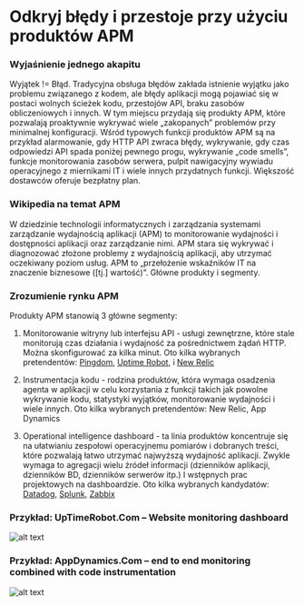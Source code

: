 # Odkryj błędy i przestoje przy użyciu produktów APM


### Wyjaśnienie jednego akapitu

Wyjątek != Błąd. Tradycyjna obsługa błędów zakłada istnienie wyjątku jako problemu związanego z kodem, ale błędy aplikacji mogą pojawiać się w postaci wolnych ścieżek kodu, przestojów API, braku zasobów obliczeniowych i innych. W tym miejscu przydają się produkty APM, które pozwalają proaktywnie wykrywać wiele „zakopanych” problemów przy minimalnej konfiguracji. Wśród typowych funkcji produktów APM są na przykład alarmowanie, gdy HTTP API zwraca błędy, wykrywanie, gdy czas odpowiedzi API spada poniżej pewnego progu, wykrywanie „code smells”, funkcje monitorowania zasobów serwera, pulpit nawigacyjny wywiadu operacyjnego z miernikami IT i wiele innych przydatnych funkcji. Większość dostawców oferuje bezpłatny plan.

### Wikipedia na temat APM

W dziedzinie technologii informatycznych i zarządzania systemami zarządzanie wydajnością aplikacji (APM) to monitorowanie wydajności i dostępności aplikacji oraz zarządzanie nimi. APM stara się wykrywać i diagnozować złożone problemy z wydajnością aplikacji, aby utrzymać oczekiwany poziom usług. APM to „przełożenie wskaźników IT na znaczenie biznesowe ([tj.] wartość)”. Główne produkty i segmenty.

### Zrozumienie rynku APM

Produkty APM stanowią 3 główne segmenty:

1. Monitorowanie witryny lub interfejsu API - usługi zewnętrzne, które stale monitorują czas działania i wydajność za pośrednictwem żądań HTTP. Można skonfigurować za kilka minut. Oto kilka wybranych pretendentów: [Pingdom](https://www.pingdom.com/), [Uptime Robot](https://uptimerobot.com/), i [New Relic](https://newrelic.com/application-monitoring)

2. Instrumentacja kodu - rodzina produktów, która wymaga osadzenia agenta w aplikacji w celu korzystania z funkcji takich jak powolne wykrywanie kodu, statystyki wyjątków, monitorowanie wydajności i wiele innych. Oto kilka wybranych pretendentów: New Relic, App Dynamics

3. Operational intelligence dashboard - ta linia produktów koncentruje się na ułatwianiu zespołowi operacyjnemu pomiarów i dobranych treści, które pozwalają łatwo utrzymać najwyższą wydajność aplikacji. Zwykle wymaga to agregacji wielu źródeł informacji (dzienników aplikacji, dzienników BD, dzienników serwerów itp.) I wstępnych prac projektowych na dashboardzie. Oto kilka wybranych kandydatów: [Datadog](https://www.datadoghq.com/), [Splunk](https://www.splunk.com/), [Zabbix](https://www.zabbix.com/)



 ### Przykład: UpTimeRobot.Com – Website monitoring dashboard
![alt text](https://github.com/i0natan/nodebestpractices/blob/master/assets/images/uptimerobot.jpg "Website monitoring dashboard")

 ### Przykład: AppDynamics.Com – end to end monitoring combined with code instrumentation
![alt text](https://github.com/i0natan/nodebestpractices/blob/master/assets/images/app-dynamics-dashboard.png "end to end monitoring combined with code instrumentation")
